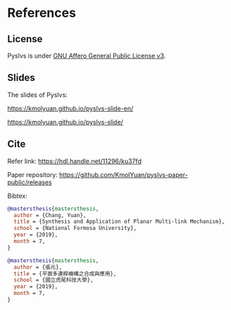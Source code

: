 # References

## License

Pyslvs is under [GNU Affero General Public License v3](https://github.com/KmolYuan/Pyslvs-UI/blob/master/LICENSE).

## Slides

The slides of Pyslvs:

<https://kmolyuan.github.io/pyslvs-slide-en/>

<https://kmolyuan.github.io/pyslvs-slide/>

## Cite

Refer link: <https://hdl.handle.net/11296/ku37fd>

Paper repository: <https://github.com/KmolYuan/pyslvs-paper-public/releases>

Bibtex:

```bibtex
@mastersthesis{mastersthesis,
  author = {Chang, Yuan},
  title = {Synthesis and Application of Planar Multi-link Mechanism},
  school = {National Formosa University},
  year = {2019},
  month = 7,
}
```

```bibtex
@mastersthesis{mastersthesis,
  author = {張元},
  title = {平面多連桿機構之合成與應用},
  school = {國立虎尾科技大學},
  year = {2019},
  month = 7,
}
```
